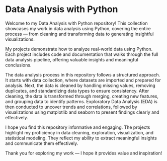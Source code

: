 # Data Analysis with Python

Welcome to my Data Analysis with Python repository! This collection showcases my work in data analysis using Python, covering the entire process — from cleaning and transforming data to generating insightful visualizations.

My projects demonstrate how to analyze real-world data using Python. Each project includes code and documentation that walks through the full data analysis pipeline, offering valuable insights and meaningful conclusions.

The data analysis process in this repository follows a structured approach. It starts with data collection, where datasets are imported and prepared for analysis. Next, the data is cleaned by handling missing values, removing duplicates, and standardizing data types to ensure consistency. After cleaning, the data is transformed through merging, creating new features, and grouping data to identify patterns. Exploratory Data Analysis (EDA) is then conducted to uncover trends and correlations, followed by visualizations using matplotlib and seaborn to present findings clearly and effectively.

I hope you find this repository informative and engaging. The projects highlight my proficiency in data cleaning, exploration, visualization, and statistical modeling. They reflect my ability to extract meaningful insights and communicate them effectively. 

Thank you for exploring my work — I hope it provides value and inspiration!